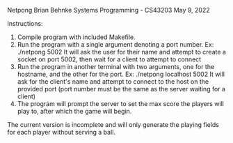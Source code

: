 Netpong
Brian Behnke
Systems Programming - CS43203
May 9, 2022

Instructions:
1. Compile program with included Makefile.
2. Run the program with a single argument denoting a port number.
Ex: ./netpong 5002 It will ask the user for their name and attempt to create a socket on port 5002, then wait for a client to attempt to connect
3. Run the program in another terminal with two arguments, one for the hostname, and the other for the port.
Ex: ./netpong localhost 5002
It will ask for the client's name and attempt to connect to the host on the provided port (port number must be the same as the server waiting for a client)
4. The program will prompt the server to set the max score the players will play to, after which the game will begin.

The current version is incomplete and will only generate the playing fields for each player without serving a ball. 